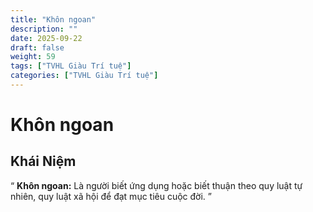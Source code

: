 ```yaml
---
title: "Khôn ngoan"
description: ""
date: 2025-09-22
draft: false
weight: 59
tags: ["TVHL Giàu Trí tuệ"]
categories: ["TVHL Giàu Trí tuệ"]
---
```


# Khôn ngoan

<!-- **Mã:** 
**Nhóm:**  -->

## Khái Niệm

“
**Khôn ngoan:** Là người biết ứng dụng hoặc biết thuận theo quy luật tự nhiên, quy luật xã hội để đạt mục tiêu cuộc đời.
”